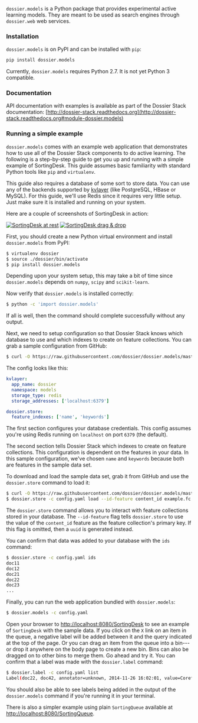 `dossier.models` is a Python package that provides experimental active learning
models. They are meant to be used as search engines through `dossier.web` web
services.

### Installation

`dossier.models` is on PyPI and can be installed with `pip`:

```bash
pip install dossier.models
```

Currently, `dossier.models` requires Python 2.7. It is not yet Python 3
compatible.


### Documentation

API documentation with examples is available as part of the Dossier Stack
documentation:
[http://dossier-stack.readthedocs.org](http://dossier-stack.readthedocs.org#module-dossier.models)


### Running a simple example

`dossier.models` comes with an example web application that demonstrates how to
use all of the Dossier Stack components to do active learning. The following is
a step-by-step guide to get you up and running with a simple example of
SortingDesk. This guide assumes basic familiarity with standard Python tools
like `pip` and `virtualenv`.

This guide also requires a database of some sort to store data. You can use
any of the backends supported by [kvlayer](https://github.com/diffeo/kvlayer)
(like PostgreSQL, HBase or MySQL). For this guide, we'll use Redis since it
requires very little setup. Just make sure it is installed and running on your
system.

Here are a couple of screenshots of SortingDesk in action:

[![SortingDesk at rest](http://i.imgur.com/I0qT4M9s.png)](http://i.imgur.com/I0qT4M9.png)
[![SortingDesk drag & drop](http://i.imgur.com/Uxeksx5s.png)](http://i.imgur.com/Uxeksx5.png)

First, you should create a new Python virtual environment and install
`dossier.models` from PyPI:

```bash
$ virtualenv dossier
$ source ./dossier/bin/activate
$ pip install dossier.models
```

Depending upon your system setup, this may take a bit of time since
`dossier.models` depends on `numpy`, `scipy` and `scikit-learn`.

Now verify that `dossier.models` is installed correctly:

```bash
$ python -c 'import dossier.models'
```

If all is well, then the command should complete successfully without any
output.

Next, we need to setup configuration so that Dossier Stack knows which database
to use and which indexes to create on feature collections. You can grab
a sample configuration from GitHub:

```bash
$ curl -O https://raw.githubusercontent.com/dossier/dossier.models/master/data/config.yaml
```

The config looks like this:

```yaml
kvlayer:
  app_name: dossier
  namespace: models
  storage_type: redis
  storage_addresses: ['localhost:6379']

dossier.store:
  feature_indexes: ['name', 'keywords']
```

The first section configures your database credentials. This config assumes
you're using Redis running on `localhost` on port `6379` (the default).

The second section tells Dossier Stack which indexes to create on feature
collections. This configuration is dependent on the features in your data.
In this sample configuration, we've chosen `name` and `keywords` because both
are features in the sample data set.

To download and load the sample data set, grab it from GitHub and use the
`dossier.store` command to load it:

```bash
$ curl -O https://raw.githubusercontent.com/dossier/dossier.models/master/data/example.fc
$ dossier.store -c config.yaml load --id-feature content_id example.fc
```

The `dossier.store` command allows you to interact with feature collections
stored in your database. The `--id-feature` flag tells `dossier.store` to use
the value of the `content_id` feature as the feature collection's primary key.
If this flag is omitted, then a `uuid` is generated instead.

You can confirm that data was added to your database with the `ids` command:

```bash
$ dossier.store -c config.yaml ids
doc11
doc12
doc21
doc22
doc23
...
```

Finally, you can run the web application bundled with `dossier.models`:

```bash
$ dossier.models -c config.yaml
```

Open your browser to
[http://localhost:8080/SortingDesk](http://localhost:8080/SortingDesk) to
see an example of `SortingDesk` with the sample data. If you click on the `X`
link on an item in the queue, a negative label will be added between it and the
query indicated at the top of the page. Or you can drag an item from the queue
into a bin---or drop it anywhere on the body page to create a new bin. Bins can
also be dragged on to other bins to merge them. Go ahead and try it. You can
confirm that a label was made with the `dossier.label` command:

```bash
$ dossier.label -c config.yaml list
Label(doc22, doc42, annotator=unknown, 2014-11-26 16:02:01, value=CorefValue.Negative)
```

You should also be able to see labels being added in the output of the
`dossier.models` command if you're running it in your terminal.

There is also a simpler example using plain `SortingQueue` available at
[http://localhost:8080/SortingQueue](http://localhost:8080/SortingQueue).

